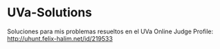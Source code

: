 UVa-Solutions
=============
Soluciones para mis problemas resueltos en el UVa Online Judge
Profile: http://uhunt.felix-halim.net/id/219533
